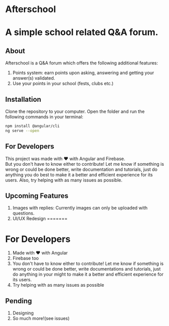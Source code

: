 # Afterschool

A simple school related Q&A forum.
=======

## About

Afterschool is a Q&A forum which offers the following additional features:

1. Points system: earn points upon asking, answering and getting your answer(s) validated.
2. Use your points in your school (fests, clubs etc.)

## Installation

Clone the repository to your computer. Open the folder and run the following commands in your terminal:

```bash
npm install @angular/cli
ng serve --open
```

## For Developers


This project was made with :heart: with Angular and Firebase.
<br>
But you don't have to know either to contribute! Let me know if something is wrong or could be done better, write documentation and tutorials, just do anything you do best to make it a better and efficient experience for its users. Also, try helping with as many issues as possible.

## Upcoming Features

1. Images with replies: Currently images can only be uploaded with questions.
2. UI/UX Redesign
=======
# For Developers
1. Made with :heart: with Angular
2. Firebase too
3. You don't have to know either to contribute! Let me know if something is wrong or could be done better, write documentations and tutorials, just do anything in your might to make it a better and efficient experience for its users.
4. Try helping with as many issues as possible

## Pending
1. Designing
2. So much more!(see issues)


